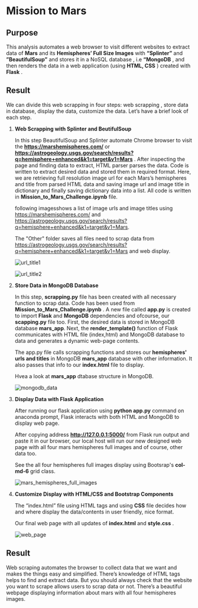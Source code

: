 # Mission to Mars

## Purpose

This analysis automates a web browser to visit different websites to extract data of __Mars__ and its __Hemispheres’  Full Size Images__  with __“Splinter”__ and __”BeautifulSoup”__  and stores it in a NoSQL database , i.e __“MongoDB__ , and then renders the data in a web application (using __HTML, CSS__ ) created with __Flask__ . 

## Result

We can divide this web scrapping in four steps: web scrapping , store data in database, display the data, customize the data. Let’s have a brief look of each step. 

1.	__Web Scrapping with Splinter and BeutifulSoup__

    In this step BeautifulSoup and Splinter automate Chrome browser  to visit the __https://marshemispheres.com/__ or 
    __https://astrogeology.usgs.gov/search/results?q=hemisphere+enhanced&k1=target&v1=Mars__ . After inspecting the page and finding data to extract, HTML parser           parses the data. Code is written to extract desired     data and stored them in required format. Here, we are retrieving full resolution image url for each Mars’s     hemispheres and title from parsed HTML data and saving       image url and image title in dictionary and finally saving dictionary data into a list. All  code is       written in __Mission_to_Mars_Challenge.ipynb__  file. 
    
    following imagesshows a list of image urls and image titles using https://marshemispheres.com/ and              
    https://astrogeology.usgs.gov/search/results?q=hemisphere+enhanced&k1=target&v1=Mars.
    
    The "Other" folder saves all files need to scrap data from https://astrogeology.usgs.gov/search/results?q=hemisphere+enhanced&k1=target&v1=Mars and web display. 
    
    ![url_title1](https://user-images.githubusercontent.com/107717882/186522450-447566ed-c433-479c-b7fa-8e037469cfbf.png)

    ![url_title2](https://user-images.githubusercontent.com/107717882/186522479-8c873d33-a6b4-46d8-8f9e-f46121008fc9.png)


2.	__Store Data in MongoDB Database__

    In this step, __scrapping.py__ file has been created with all necessary function to scrap data. Code has been used from __Mission_to_Mars_Challenge.ipynb__ .           A new file called __app.py__  is created to import  __Flask__  and __MongoDB__ dependencies and ofcourse, our __scapping.py__  file too. First, the                     desired data is stored in MongoDB database __mars_app__. Next, the  __render_template()__ function of Flask communicates with HTML file (index,html) and MongoDB       database to data and generates a dynamic web-page contents.

    The app.py file calls scrapping functions and stores our __hemispheres' urls and titles__ in MongoDB __mars_app__ database with other information. It also passes       that info to our __index.html__ file to display. 
    
    Hvea a look at __mars_app__ dtabase structure in MongoDB.
    
    ![mongodb_data](https://user-images.githubusercontent.com/107717882/186522537-d14618e5-7424-4d7d-9f78-ff190d52223b.png)


3.	__Display Data with Flask Application__ 

    After running our flask application using __python app.py__ command on anaconda prompt, Flask interacts with both HTML and MongoDB to display web page. 

    After copying address __http://127.0.0.1:5000/__ from Flask run output and paste it in our browser, our local host will run our new designed web page with all four     mars hemispheres full images and of course, other data too. 
    
    See the all four hemispheres full images display using Bootsrap's __col-md-6__ grid class. 
    
    ![mars_hemispheres_full_images](https://user-images.githubusercontent.com/107717882/186522581-1dcd0af4-af84-404a-b118-7be92fc26a1b.png)


4.	__Customize Display with HTML/CSS and Bootstrap Components__

    The “index.html” file using HTML tags and using __CSS__ file decides how and where display the data/contents in user friendly, nice format. 
    
    Our final web page with all updates of __index.html__ and __style.css__ .
    
    ![web_page](https://user-images.githubusercontent.com/107717882/186522631-9dca3c91-679a-4cff-99fc-c14ec7cd5aa7.png)


## Result 

Web scraping automates the browser to collect data that we want and makes the things easy and simplified. There’s knowledge of HTML tags helps to find and extract data.  But you should  always check that the website you want to scrape allows users to scrap data or not. 
There’s a beautiful webpage displaying  information about mars with all four hemispheres images.
